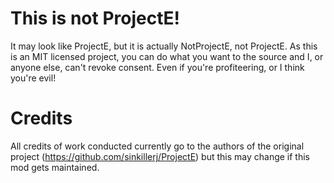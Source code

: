 # This is not ProjectE!
It may look like ProjectE, but it is actually NotProjectE, not ProjectE. As this is an MIT licensed project, you can do what you want to the source and I, or anyone else, can't revoke consent. Even if you're profiteering, or I think you're evil!

# Credits
All credits of work conducted currently go to the authors of the original project (https://github.com/sinkillerj/ProjectE) but this may change if this mod gets maintained.
